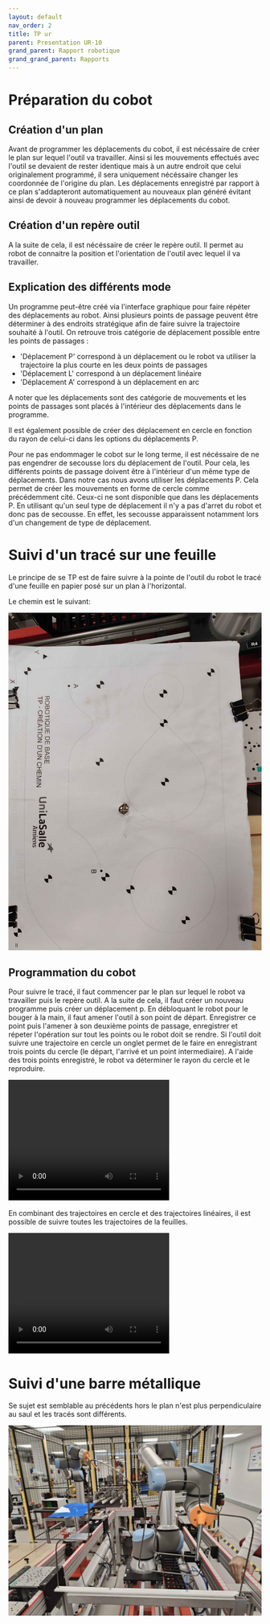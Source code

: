 ```yaml
---
layout: default
nav_order: 2
title: TP ur
parent: Presentation UR-10
grand_parent: Rapport robotique
grand_grand_parent: Rapports
---
```


# Préparation du cobot

## Création d'un plan

Avant de programmer les déplacements du cobot, il est nécéssaire de créer le plan sur lequel l'outil va travailler. 
Ainsi si les mouvements effectués avec l'outil se devaient de rester identique mais à un autre endroit que celui originalement programmé, il sera uniquement nécéssaire changer les coordonnée de l'origine du plan. 
Les déplacements enregistré par rapport à ce plan s'addapteront automatiquement au nouveaux plan généré évitant ainsi de devoir à nouveau programmer les déplacements du cobot. 

## Création d'un repère outil

A la suite de cela, il est nécéssaire de créer le repère outil. 
Il permet au robot de connaitre la position et l'orientation de l'outil avec lequel il va travailler. 


## Explication des différents mode

Un programme peut-être créé via l'interface graphique pour faire répéter des déplacements au robot. 
Ainsi plusieurs points de passage peuvent être déterminer à des endroits stratégique afin de faire suivre la trajectoire souhaité à l'outil. 
On retrouve trois catégorie de déplacement possible entre les points de passages :
  - 'Déplacement P' correspond à un déplacement ou le robot va utiliser la trajectoire la plus courte en les deux points de passages  
  - 'Déplacement L' correspond à un déplacement linéaire  
  - 'Déplacement A' correspond à un déplacement en arc 

A noter que les déplacements sont des catégorie de mouvements et les points de passages sont placés à l'intérieur des déplacements dans le programme.

Il est également possible de créer des déplacement en cercle en fonction du rayon de celui-ci dans les options du déplacements P. 

Pour ne pas endommager le cobot sur le long terme, il est nécéssaire de ne pas engendrer de secousse lors du déplacement de l'outil. 
Pour cela, les différents points de passage doivent être à l'intérieur d'un même type de déplacements. 
Dans notre cas nous avons utiliser les déplacements P. Cela permet de créer les mouvements en forme de cercle comme précédemment cité. 
Ceux-ci ne sont disponible que dans les déplacements P. 
En utilisant qu'un seul type de déplacement il n'y a pas d'arret du robot et donc pas de secousse. 
En effet, les secousse apparaissent notamment lors d'un changement de type de déplacement.


# Suivi d'un tracé sur une feuille

Le principe de se TP est de faire suivre à la pointe de l'outil du robot le tracé d'une feuille en papier posé sur un plan à l'horizontal. 

Le chemin est le suivant:

![Texte alternatif](./photo/IMG20241105111948.jpg "Le titre de mon image")

## Programmation du cobot

Pour suivre le tracé, il faut commencer par le plan sur lequel le robot va travailler puis le repère outil. 
A la suite de cela, il faut créer un nouveau programme puis créer un déplacement p. 
En débloquant le robot pour le bouger à la main, il faut amener l'outil à son point de départ.
Enregistrer ce point puis l'amener à son deuxième points de passage, enregistrer et répeter l'opération sur tout les points ou le robot doit se rendre. 
Si l'outil doit suivre une trajectoire en cercle un onglet permet de le faire en enregistrant trois points du cercle (le départ, l'arrivé et un point intermediaire). 
A l'aide des trois points enregistré, le robot va déterminer le rayon du cercle et le reproduire.  


<video width="320" height="240" controls>
  <source src="./photo/VID20241022091631.mp4" type="video/mp4">
  Votre navigateur ne supporte pas les vidéos HTML5.
</video>

En combinant des trajectoires en cercle et des trajectoires linéaires, il est possible de suivre toutes les trajectoires de la feuilles. 

<video width="320" height="240" controls>
  <source src="./photo/VID20241022101134.mp4" type="video/mp4">
  Votre navigateur ne supporte pas les vidéos HTML5.
</video>

# Suivi d'une barre métallique

Se sujet est semblable au précédents hors le plan n'est plus perpendiculaire au saul et les tracés sont différents. 

![Texte alternatif](./photo/IMG20241105115317.jpg "Le titre de mon image")






